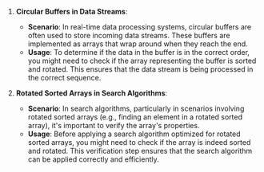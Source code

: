 1. **Circular Buffers in Data Streams**:
   - **Scenario**: In real-time data processing systems, circular buffers are often used to store incoming data streams. These buffers are implemented as arrays that wrap around when they reach the end.
   - **Usage**: To determine if the data in the buffer is in the correct order, you might need to check if the array representing the buffer is sorted and rotated. This ensures that the data stream is being processed in the correct sequence.

2. **Rotated Sorted Arrays in Search Algorithms**:
   - **Scenario**: In search algorithms, particularly in scenarios involving rotated sorted arrays (e.g., finding an element in a rotated sorted array), it's important to verify the array's properties.
   - **Usage**: Before applying a search algorithm optimized for rotated sorted arrays, you might need to check if the array is indeed sorted and rotated. This verification step ensures that the search algorithm can be applied correctly and efficiently.
